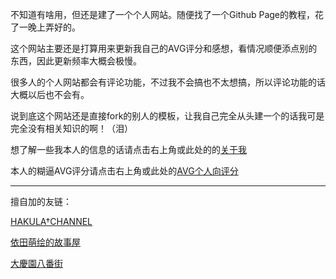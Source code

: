 不知道有啥用，但还是建了一个个人网站。随便找了一个Github Page的教程，花了一晚上弄好的。

这个网站主要还是打算用来更新我自己的AVG评分和感想，看情况顺便添点别的东西，因此更新频率大概会极慢。

很多人的个人网站都会有评论功能，不过我不会搞也不太想搞，所以评论功能的话大概以后也不会有。

说到底这个网站还是直接fork的别人的模板，让我自己完全从头建一个的话我可是完全没有相关知识的啊！（泪）

想了解一些我本人的信息的话请点击右上角或此处的的[关于我](izumimorin.github.io/abuot/)

本人的糊逼AVG评分请点击右上角或此处的[AVG个人向评分](izumimorin.github.io/avg/)

---

擅自加的友链：

[HAKULA†CHANNEL](https://hakula.xyz/)

[依田萌绘的故事屋](https://yoro.xyz/)

[大慶園八番街](https://yysb.moe/)

